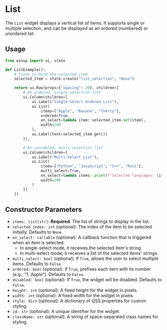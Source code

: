 # List

The `List` widget displays a vertical list of items. It supports single or multiple selection, and can be displayed as an ordered (numbered) or unordered list.

## Usage

```python
from winup import ui, state

def ListExample():
    # State to hold the selected item
    selected_item = state.create("list_selection", "None")

    return ui.Row(props={"spacing": 20}, children=[
        # An ordered, single-selection list
        ui.Column(children=[
            ui.Label("Single-Select Ordered List"),
            ui.List(
                items=["Apple", "Banana", "Cherry"],
                ordered=True,
                on_select=lambda item: selected_item.set(item),
                width=200
            ),
            ui.Label(text=selected_item.get())
        ]),

        # An unordered, multi-selection list
        ui.Column(children=[
            ui.Label("Multi-Select List"),
            ui.List(
                items=["Python", "JavaScript", "C++", "Rust"],
                multi_select=True,
                on_select=lambda items: print(f"Selected languages: {items}"),
                width=200
            )
        ])
    ])
```

## Constructor Parameters

- `items: list[str]`: **Required**. The list of strings to display in the list.
- `selected_index: int` (optional): The index of the item to be selected initially. Defaults to `None`.
- `on_select: callable` (optional): A callback function that is triggered when an item is selected.
  - In single-select mode, it receives the selected item's string.
  - In multi-select mode, it receives a list of the selected items' strings.
- `multi_select: bool` (optional): If `True`, allows the user to select multiple items. Defaults to `False`.
- `ordered: bool` (optional): If `True`, prefixes each item with its number (e.g., "1. Apple"). Defaults to `False`.
- `disabled: bool` (optional): If `True`, the widget will be disabled. Defaults to `False`.
- `height: int` (optional): A fixed height for the widget in pixels.
- `width: int` (optional): A fixed width for the widget in pixels.
- `style: dict` (optional): A dictionary of QSS properties for custom styling.
- `id: str` (optional): A unique identifier for the widget.
- `className: str` (optional): A string of space-separated class names for styling. 